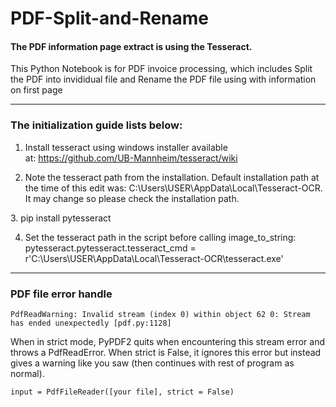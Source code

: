 # PDF-Split-and-Rename

#### The PDF information page extract is using the Tesseract. 

This Python Notebook is for PDF invoice processing, which includes Split the PDF into invididual file and Rename the PDF file using with information on first page


----------------------------------------------------

### The initialization guide lists below:
1. Install tesseract using windows installer available at: https://github.com/UB-Mannheim/tesseract/wiki

2. Note the tesseract path from the installation. Default installation path at the time of this edit was: C:\Users\USER\AppData\Local\Tesseract-OCR.
It may change so please check the installation path.

3. pip install pytesseract

4. Set the tesseract path in the script before calling image_to_string:
pytesseract.pytesseract.tesseract_cmd = r'C:\Users\USER\AppData\Local\Tesseract-OCR\tesseract.exe'


----------------------------------------------------
### PDF file error handle

```
PdfReadWarning: Invalid stream (index 0) within object 62 0: Stream has ended unexpectedly [pdf.py:1128]
```
When in strict mode, PyPDF2 quits when encountering this stream error and throws a PdfReadError. When strict is False, it ignores this error but instead gives a warning like you saw (then continues with rest of program as normal).

```
input = PdfFileReader([your file], strict = False)
```
